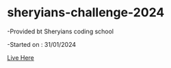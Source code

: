 # sheryians-challenge-2024
-Provided bt Sheryians coding school

-Started on : 31/01/2024

[Live Here ](https://himayoun.github.io/sheryians-challenge-2024/)
